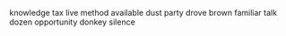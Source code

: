 knowledge tax live method available dust party drove brown familiar talk dozen opportunity donkey silence